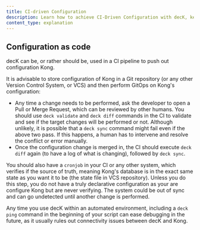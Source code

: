 ```yaml
---
title: CI-driven Configuration
description: Learn how to achieve CI-Driven Configuration with decK, keeping your Kong API gateway in sync. Simplify deployment and control with a powerful tool.
content_type: explanation
---
```


## Configuration as code

decK can be, or rather should be, used in a CI pipeline to push out configuration
Kong.

It is advisable to store configuration of Kong in a Git repository (or any other
Version Control System, or VCS) and then perform GitOps on Kong's configuration:

- Any time a change needs to be performed, ask the developer to open a
  Pull or Merge Request, which can be reviewed by other humans.
  You should use `deck validate` and `deck diff` commands in the CI to validate
  and see if the target changes will be performed or not.
  Although unlikely, it is possible that a `deck sync` command might fail
  even if the above two pass. If this happens, a human has to intervene and
  resolve the conflict or error manually.
- Once the configuration change is merged in, the CI should execute `deck diff`
  again (to have a log of what is changing), followed by `deck sync`.

You should also have a `cronjob` in your CI or any other system, which verifies
if the source of truth, meaning Kong's database is in the exact same state as
you want it to be (the state file in VCS repository).
Unless you do this step, you do not have a truly declarative configuration
as your are configure Kong but are never verifying. The system could be
out of sync and can go undetected until another change is performed.

Any time you use decK within an automated environment, including a
`deck ping` command in the beginning of your script can ease debugging
in the future, as it usually rules out connectivity issues between decK and Kong.
